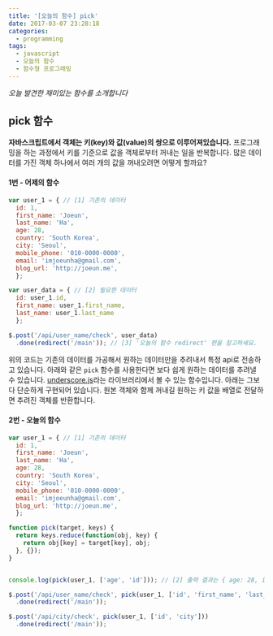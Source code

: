 ```yaml
---
title: '[오늘의 함수] pick'
date: 2017-03-07 23:28:18
categories:
  - programming
tags:
  - javascript
  - 오늘의 함수
  - 함수형 프로그래밍
---
```

_오늘 발견한 재미있는 함수를 소개합니다_

## pick 함수

__자바스크립트에서 객체는 키(key)와 값(value)의 쌍으로 이루어져있습니다.__ 프로그래밍을 하는 과정에서 키를 기준으로 값을 객체로부터 꺼내는 일을 반복합니다. 많은 데이터를 가진 객체 하나에서 여러 개의 값을 꺼내오려면 어떻게 할까요?

#### 1번 - 어제의 함수
```javascript
var user_1 = { // [1] 기존의 데이터
  id: 1,
  first_name: 'Joeun',
  last_name: 'Ha',
  age: 28,
  country: 'South Korea',
  city: 'Seoul',
  mobile_phone: '010-0000-0000',
  email: 'imjoeunha@gmail.com',
  blog_url: 'http://joeun.me',
  };

var user_data = { // [2] 필요한 데이터
  id: user_1.id,
  first_name: user_1.first_name, 
  last_name: user_1.last_name
  };

$.post('/api/user_name/check', user_data)
  .done(redirect('/main')); // [3] '오늘의 함수 redirect' 편을 참고하세요.
```

위의 코드는 기존의 데이터를 가공해서 원하는 데이터만을 추려내서 특정 api로 전송하고 있습니다. 아래와 같은 `pick` 함수를 사용한다면 보다 쉽게 원하는 데이터를 추려낼 수 있습니다. [underscore.js](underscorejs.org)라는 라이브러리에서 볼 수 있는 함수입니다. 아래는 그보다 단순하게 구현되어 있습니다. 원본 객체와 함께 꺼내길 원하는 키 값을 배열로 전달하면 추려진 객체를 반환합니다.

#### 2번 - 오늘의 함수
```javascript
var user_1 = { // [1] 기존의 데이터
  id: 1,
  first_name: 'Joeun',
  last_name: 'Ha',
  age: 28,
  country: 'South Korea',
  city: 'Seoul',
  mobile_phone: '010-0000-0000',
  email: 'imjoeunha@gmail.com',
  blog_url: 'http://joeun.me',
  };

function pick(target, keys) {
  return keys.reduce(function(obj, key) {
    return obj[key] = target[key], obj;
  }, {});
}


console.log(pick(user_1, ['age', 'id'])); // [2] 출력 결과는 { age: 28, id: 1 } 입니다. 이때, 객체 값의 순서가 배열로 전달한 키의 순서대로 반환됩니다.

$.post('/api/user_name/check', pick(user_1, ['id', 'first_name', 'last_name'])) // [3] 간편하게 반복해서 원하는 객체를 만들 수 있습니다.
  .done(redirect('/main')); 

$.post('/api/city/check', pick(user_1, ['id', 'city']))
  .done(redirect('/main'));
```